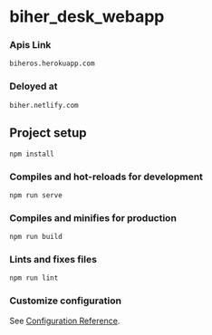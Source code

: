 # biher_desk_webapp

### Apis Link
```
biheros.herokuapp.com
```

### Deloyed at
```
biher.netlify.com
```

## Project setup
```
npm install
```

### Compiles and hot-reloads for development
```
npm run serve
```

### Compiles and minifies for production
```
npm run build
```

### Lints and fixes files
```
npm run lint
```

### Customize configuration
See [Configuration Reference](https://cli.vuejs.org/config/).
